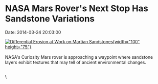 NASA Mars Rover\'s Next Stop Has Sandstone Variations
=====================================================

Date: 2014-03-24 20:03:00

[![Differential Erosion at Work on Martian
Sandstones](http://www.jpl.nasa.gov/images/msl/20140324/pia17959-226.jpg){width="100"
height="75"}](http://www.jpl.nasa.gov/news/news.cfm?release=2014-090&rn=news.xml&rst=4084)\
\
NASA\'s Curiosity Mars rover is approaching a waypoint where sandstone
layers exhibit textures that may tell of ancient environmental changes.

\
\
